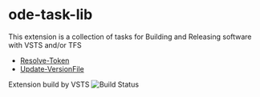 # ode-task-lib
This extension is a collection of tasks for Building and Releasing software with VSTS and/or TFS

<!--* [Invoke-Sql](Invoke-Sql.md)-->
* [Resolve-Token](Resolve-Token.md)
* [Update-VersionFile](Update-VersionFile.md)


Extension build by VSTS ![Build Status](https://hangar18.visualstudio.com/DefaultCollection/_apis/public/build/definitions/a9c26074-d0ed-4110-8a8b-cd14b5beaaeb/17/badge)